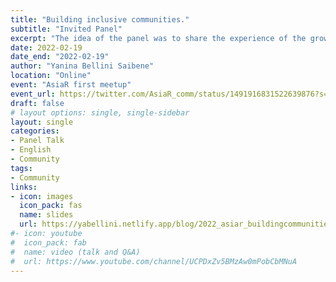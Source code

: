 ```yaml
---
title: "Building inclusive communities."
subtitle: "Invited Panel"
excerpt: "The idea of the panel was to share the experience of the growth of the R community in Latin America, so I made a time line with the last 5 years rescuing the most important milestones (of which I have been part as an organizer, as an assistant or enjoying them as a member of the community)."
date: 2022-02-19
date_end: "2022-02-19"
author: "Yanina Bellini Saibene"
location: "Online"
event: "AsiaR first meetup"
event_url: https://twitter.com/AsiaR_comm/status/1491916831522639876?s=20&t=eZl8e_Yn341iAaL05tms7w
draft: false
# layout options: single, single-sidebar
layout: single
categories:
- Panel Talk
- English
- Community
tags:
- Community
links:
- icon: images
  icon_pack: fas
  name: slides
  url: https://yabellini.netlify.app/blog/2022_asiar_buildingcommunities/
#- icon: youtube
#  icon_pack: fab
#  name: video (talk and Q&A)
#  url: https://www.youtube.com/channel/UCPDxZv5BMzAw0mPobCbMNuA 
---
```


